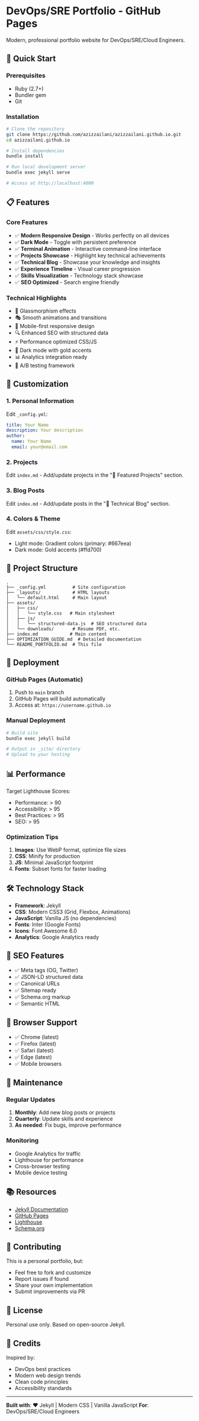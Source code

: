 # DevOps/SRE Portfolio - GitHub Pages

Modern, professional portfolio website for DevOps/SRE/Cloud Engineers.

## 🚀 Quick Start

### Prerequisites

- Ruby (2.7+)
- Bundler gem
- Git

### Installation

```bash
# Clone the repository
git clone https://github.com/azizzailani/azizzailani.github.io.git
cd azizzailani.github.io

# Install dependencies
bundle install

# Run local development server
bundle exec jekyll serve

# Access at http://localhost:4000
```

## 📋 Features

### Core Features

- ✅ **Modern Responsive Design** - Works perfectly on all devices
- ✅ **Dark Mode** - Toggle with persistent preference
- ✅ **Terminal Animation** - Interactive command-line interface
- ✅ **Projects Showcase** - Highlight key technical achievements
- ✅ **Technical Blog** - Showcase your knowledge and insights
- ✅ **Experience Timeline** - Visual career progression
- ✅ **Skills Visualization** - Technology stack showcase
- ✅ **SEO Optimized** - Search engine friendly

### Technical Highlights

- 🎨 Glassmorphism effects
- 🎭 Smooth animations and transitions
- 📱 Mobile-first responsive design
- 🔍 Enhanced SEO with structured data
- ⚡ Performance optimized CSS/JS
- 🌙 Dark mode with gold accents
- 📊 Analytics integration ready
- 🔐 A/B testing framework

## 🎨 Customization

### 1. Personal Information

Edit `_config.yml`:

```yaml
title: Your Name
description: Your description
author:
  name: Your Name
  email: your@email.com
```

### 2. Projects

Edit `index.md` - Add/update projects in the "🚀 Featured Projects" section.

### 3. Blog Posts

Edit `index.md` - Add/update posts in the "📝 Technical Blog" section.

### 4. Colors & Theme

Edit `assets/css/style.css`:

- Light mode: Gradient colors (primary: #667eea)
- Dark mode: Gold accents (#ffd700)

## 📁 Project Structure

```
.
├── _config.yml          # Site configuration
├── _layouts/            # HTML layouts
│   └── default.html     # Main layout
├── assets/
│   ├── css/
│   │   └── style.css   # Main stylesheet
│   ├── js/
│   │   └── structured-data.js  # SEO structured data
│   └── downloads/       # Resume PDF, etc.
├── index.md            # Main content
├── OPTIMIZATION_GUIDE.md  # Detailed documentation
└── README_PORTFOLIO.md  # This file
```

## 🚀 Deployment

### GitHub Pages (Automatic)

1. Push to `main` branch
2. GitHub Pages will build automatically
3. Access at: `https://username.github.io`

### Manual Deployment

```bash
# Build site
bundle exec jekyll build

# Output in _site/ directory
# Upload to your hosting
```

## 📊 Performance

Target Lighthouse Scores:

- Performance: > 90
- Accessibility: > 95
- Best Practices: > 95
- SEO: > 95

### Optimization Tips

1. **Images**: Use WebP format, optimize file sizes
2. **CSS**: Minify for production
3. **JS**: Minimal JavaScript footprint
4. **Fonts**: Subset fonts for faster loading

## 🛠️ Technology Stack

- **Framework**: Jekyll
- **CSS**: Modern CSS3 (Grid, Flexbox, Animations)
- **JavaScript**: Vanilla JS (no dependencies)
- **Fonts**: Inter (Google Fonts)
- **Icons**: Font Awesome 6.0
- **Analytics**: Google Analytics ready

## 🎯 SEO Features

- ✅ Meta tags (OG, Twitter)
- ✅ JSON-LD structured data
- ✅ Canonical URLs
- ✅ Sitemap ready
- ✅ Schema.org markup
- ✅ Semantic HTML

## 📱 Browser Support

- ✅ Chrome (latest)
- ✅ Firefox (latest)
- ✅ Safari (latest)
- ✅ Edge (latest)
- ✅ Mobile browsers

## 🔧 Maintenance

### Regular Updates

1. **Monthly**: Add new blog posts or projects
2. **Quarterly**: Update skills and experience
3. **As needed**: Fix bugs, improve performance

### Monitoring

- Google Analytics for traffic
- Lighthouse for performance
- Cross-browser testing
- Mobile device testing

## 📚 Resources

- [Jekyll Documentation](https://jekyllrb.com/docs/)
- [GitHub Pages](https://pages.github.com/)
- [Lighthouse](https://developers.google.com/web/tools/lighthouse)
- [Schema.org](https://schema.org/)

## 🤝 Contributing

This is a personal portfolio, but:

- Feel free to fork and customize
- Report issues if found
- Share your own implementation
- Submit improvements via PR

## 📄 License

Personal use only. Based on open-source Jekyll.

## 🙏 Credits

Inspired by:

- DevOps best practices
- Modern web design trends
- Clean code principles
- Accessibility standards

---

**Built with**: ❤️ Jekyll | Modern CSS | Vanilla JavaScript
**For**: DevOps/SRE/Cloud Engineers
